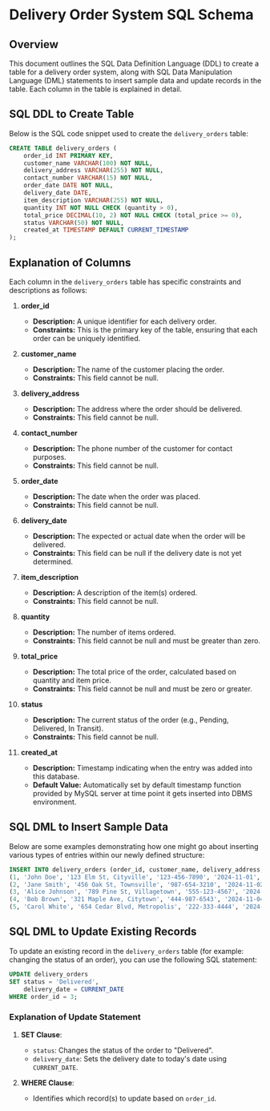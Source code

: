 # Delivery Order System SQL Schema

## Overview

This document outlines the SQL Data Definition Language (DDL) to create a table for a delivery order system, along with SQL Data Manipulation Language (DML) statements to insert sample data and update records in the table. Each column in the table is explained in detail.

## SQL DDL to Create Table

Below is the SQL code snippet used to create the `delivery_orders` table:

```sql
CREATE TABLE delivery_orders (
    order_id INT PRIMARY KEY,
    customer_name VARCHAR(100) NOT NULL,
    delivery_address VARCHAR(255) NOT NULL,
    contact_number VARCHAR(15) NOT NULL,
    order_date DATE NOT NULL,
    delivery_date DATE,
    item_description VARCHAR(255) NOT NULL,
    quantity INT NOT NULL CHECK (quantity > 0),
    total_price DECIMAL(10, 2) NOT NULL CHECK (total_price >= 0),
    status VARCHAR(50) NOT NULL,
    created_at TIMESTAMP DEFAULT CURRENT_TIMESTAMP
);
```

## Explanation of Columns

Each column in the `delivery_orders` table has specific constraints and descriptions as follows:

1. **order_id**
   - **Description:** A unique identifier for each delivery order.
   - **Constraints:** This is the primary key of the table, ensuring that each order can be uniquely identified.

2. **customer_name**
   - **Description:** The name of the customer placing the order.
   - **Constraints:** This field cannot be null.

3. **delivery_address**
   - **Description:** The address where the order should be delivered.
   - **Constraints:** This field cannot be null.

4. **contact_number**
   - **Description:** The phone number of the customer for contact purposes.
   - **Constraints:** This field cannot be null.

5. **order_date**
   - **Description:** The date when the order was placed.
   - **Constraints:** This field cannot be null.

6. **delivery_date**
   - **Description:** The expected or actual date when the order will be delivered.
   - **Constraints:** This field can be null if the delivery date is not yet determined.

7. **item_description**
   - **Description:** A description of the item(s) ordered.
   - **Constraints:** This field cannot be null.

8. **quantity**
   - **Description:** The number of items ordered.
   - **Constraints:** This field cannot be null and must be greater than zero.

9. **total_price**
   - **Description:** The total price of the order, calculated based on quantity and item price.
   - **Constraints:** This field cannot be null and must be zero or greater.

10. **status**
    - **Description:** The current status of the order (e.g., Pending, Delivered, In Transit).
    - **Constraints:** This field cannot be null.

11. **created_at**
    - **Description:** Timestamp indicating when the entry was added into this database.
    - **Default Value:** Automatically set by default timestamp function provided by MySQL server at time point it gets inserted into DBMS environment.

## SQL DML to Insert Sample Data

Below are some examples demonstrating how one might go about inserting various types of entries within our newly defined structure:

```sql
INSERT INTO delivery_orders (order_id, customer_name, delivery_address, contact_number, order_date, delivery_date, item_description, quantity, total_price, status) VALUES
(1, 'John Doe', '123 Elm St, Cityville', '123-456-7890', '2024-11-01', '2024-11-03', 'Wireless Mouse', 2, 40.00, 'Delivered'),
(2, 'Jane Smith', '456 Oak St, Townsville', '987-654-3210', '2024-11-02', '2024-11-04', 'Bluetooth Headphones', 1, 60.00, 'In Transit'),
(3, 'Alice Johnson', '789 Pine St, Villagetown', '555-123-4567', '2024-11-03', '2024-11-05', 'USB-C Charger', 3, 30.00, 'Pending'),
(4, 'Bob Brown', '321 Maple Ave, Citytown', '444-987-6543', '2024-11-04', '2024-11-06', 'Laptop Stand', 1, 25.00, 'Delivered'),
(5, 'Carol White', '654 Cedar Blvd, Metropolis', '222-333-4444', '2024-11-05', '2024-11-07', 'Ergonomic Keyboard', 1, 50.00, 'In Transit');
```

## SQL DML to Update Existing Records

To update an existing record in the `delivery_orders` table (for example: changing the status of an order), you can use the following SQL statement:

```sql
UPDATE delivery_orders
SET status = 'Delivered',
    delivery_date = CURRENT_DATE
WHERE order_id = 3;
```

### Explanation of Update Statement

1. **SET Clause**:
   - `status`: Changes the status of the order to "Delivered".
   - `delivery_date`: Sets the delivery date to today's date using `CURRENT_DATE`.

2. **WHERE Clause**:
   - Identifies which record(s) to update based on `order_id`.
